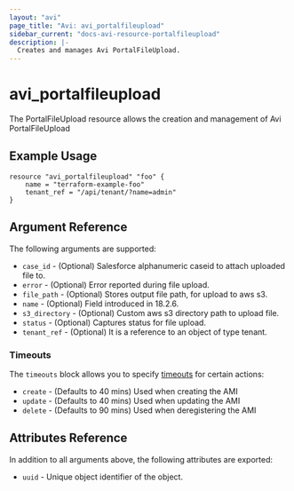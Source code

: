 ```yaml
---
layout: "avi"
page_title: "Avi: avi_portalfileupload"
sidebar_current: "docs-avi-resource-portalfileupload"
description: |-
  Creates and manages Avi PortalFileUpload.
---
```


# avi_portalfileupload

The PortalFileUpload resource allows the creation and management of Avi PortalFileUpload

## Example Usage

```hcl
resource "avi_portalfileupload" "foo" {
    name = "terraform-example-foo"
    tenant_ref = "/api/tenant/?name=admin"
}
```

## Argument Reference

The following arguments are supported:

* `case_id` - (Optional) Salesforce alphanumeric caseid to attach uploaded file to.
* `error` - (Optional) Error reported during file upload.
* `file_path` - (Optional) Stores output file path, for upload to aws s3.
* `name` - (Optional) Field introduced in 18.2.6.
* `s3_directory` - (Optional) Custom aws s3 directory path to upload file.
* `status` - (Optional) Captures status for file upload.
* `tenant_ref` - (Optional) It is a reference to an object of type tenant.


### Timeouts

The `timeouts` block allows you to specify [timeouts](https://www.terraform.io/docs/configuration/resources.html#timeouts) for certain actions:

* `create` - (Defaults to 40 mins) Used when creating the AMI
* `update` - (Defaults to 40 mins) Used when updating the AMI
* `delete` - (Defaults to 90 mins) Used when deregistering the AMI

## Attributes Reference

In addition to all arguments above, the following attributes are exported:

* `uuid` -  Unique object identifier of the object.

